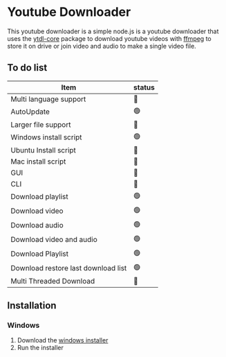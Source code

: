 # Youtube Downloader
This youtube downloader is a simple node.js is a youtube downloader that uses the [ytdl-core](https://www.npmjs.com/package/ytdl-core) package to download youtube videos with [ffmpeg](https://www.ffmpeg.org/) to store it on drive or join video and audio to make a single video file.

## To do list
| Item                               | status             |
| -----------------------------------| ------------------ |
| Multi language support              | :red_circle:       |
| AutoUpdate                         | :green_circle:       |
| Larger file support                    | :red_circle:       |
| Windows install script     | :green_circle:       |
| Ubuntu Install script                   | :red_circle:       |
| Mac install script                   | :red_circle:       |
| GUI                   | :red_circle:       |
| CLI                   | :red_circle:       |
| Download playlist                   | :green_circle:       |
| Download video                   | :green_circle:       |
| Download audio                   | :green_circle:       |
| Download video and audio                   | :green_circle:       |
| Download Playlist                   | :green_circle:       |
| Download restore last download list                  | :green_circle:       | 
| Multi Threaded Download                   | :red_circle:       |


## Installation
### Windows
1. Download the [windows installer]()
2. Run the installer